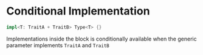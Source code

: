 # Conditional Implementation

```rust
impl<T: TraitA + TraitB> Type<T> {}
```

Implementations inside the block is conditionally available when the generic
parameter implements `TraitA` and `TraitB`
